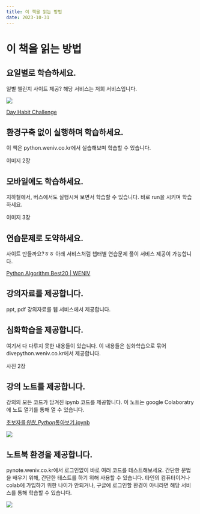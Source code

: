 ```yaml
---
title: 이 책을 읽는 방법
date: 2023-10-31
---
```


# 이 책을 읽는 방법

## 요일별로 학습하세요.

일별 첼린지 사이트 제공? 해당 서비스는 저희 서비스입니다.

![](https://paullabworkspace.notion.site/image/https%3A%2F%2Fs3-us-west-2.amazonaws.com%2Fsecure.notion-static.com%2F25c88669-0194-4e9c-8ade-5d1567f7f4e3%2FUntitled.png?table=block&id=5927ad86-3133-4778-8fb1-dc911657a85f&spaceId=579fe283-28aa-489d-ae65-d683304becfc&width=580&userId=&cache=v2)

[Day Habit Challenge](http://habitmaker.co.kr/)

## 환경구축 없이 실행하며 학습하세요.

이 책은 python.weniv.co.kr에서 실습해보며 학습할 수 있습니다.

이미지 2장

## 모바일에도 학습하세요.

지하철에서, 버스에서도 실행시켜 보면서 학습할 수 있습니다. 바로 run을 시키며 학습하세요.

이미지 3장

## 연습문제로 도약하세요.

사이트 만들까요?ㅎㅎ 아래 서비스처럼 챕터별 연습문제 풀이 서비스 제공이 가능합니다.

[Python Algorithm Best20 | WENIV](https://pyalgo.co.kr/)

## 강의자료를 제공합니다.

ppt, pdf 강의자료를 웹 서비스에서 제공합니다.

## 심화학습을 제공합니다.

여기서 다 다루지 못한 내용들이 있습니다. 이 내용들은 심화학습으로 묶어 divepython.weniv.co.kr에서 제공합니다.

사진 2장

## 강의 노트를 제공합니다.

강의의 모든 코드가 담겨진 ipynb 코드를 제공합니다. 이 노트는 google Colaboratry에 노트 열기를 통해 열 수 있습니다.

[초보자를*위한\_Python*톺아보기.ipynb](https://file.notion.so/f/s/16902be7-19dd-45fc-b5fd-0244ee26a4e8/%EC%B4%88%EB%B3%B4%EC%9E%90%EB%A5%BC_%EC%9C%84%ED%95%9C_Python_%ED%86%BA%EC%95%84%EB%B3%B4%EA%B8%B0.ipynb?id=0d4522ba-04fc-4ffd-980a-f4dfb1b48712&table=block&spaceId=579fe283-28aa-489d-ae65-d683304becfc&expirationTimestamp=1698832800000&signature=jQ12oO48h_wV70nKX77RA3UGIgEL-eUbOlTOZkp7bag&downloadName=%EC%B4%88%EB%B3%B4%EC%9E%90%EB%A5%BC_%EC%9C%84%ED%95%9C_Python_%ED%86%BA%EC%95%84%EB%B3%B4%EA%B8%B0.ipynb)

![](https://paullabworkspace.notion.site/image/https%3A%2F%2Fs3-us-west-2.amazonaws.com%2Fsecure.notion-static.com%2F980ef525-1cdd-4d45-a6aa-96daffc9467c%2FUntitled.png?table=block&id=5c37134c-023e-458e-8626-596fb8d9f5a1&spaceId=579fe283-28aa-489d-ae65-d683304becfc&width=770&userId=&cache=v2)

## 노트북 환경을 제공합니다.

pynote.weniv.co.kr에서 로그인없이 바로 여러 코드를 테스트해보세요. 간단한 문법을 배우기 위해, 간단한 테스트를 하기 위해 사용할 수 있습니다. 타인의 컴퓨터이거나 colab에 가입하기 위한 나이가 안되거나, 구글에 로그인할 환경이 아니라면 해당 서비스를 통해 학습할 수 있습니다.

![](https://paullabworkspace.notion.site/image/https%3A%2F%2Fs3-us-west-2.amazonaws.com%2Fsecure.notion-static.com%2F78909ce0-26db-4154-a9de-c8148830929c%2FUntitled.png?table=block&id=75754b4d-20f2-4c20-9979-555be106e8ee&spaceId=579fe283-28aa-489d-ae65-d683304becfc&width=2000&userId=&cache=v2)
